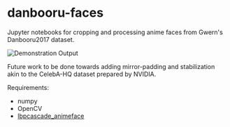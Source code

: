 # danbooru-faces

Jupyter notebooks for cropping and processing anime faces from Gwern's Danbooru2017 dataset.

![Demonstration Output](danbooru-faces/bishis3.gif)

Future work to be done towards adding mirror-padding and stabilization akin to the CelebA-HQ dataset prepared by NVIDIA.

Requirements:
* numpy
* OpenCV
* [lbpcascade_animeface](https://github.com/nagadomi/lbpcascade_animeface)
